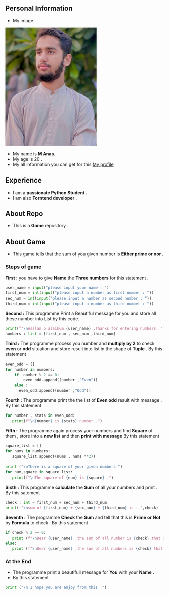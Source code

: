 ## Personal Information
 
- My image

![My Image](/Dp.jpg)

- My name is **M Anas**.
- My age is 20 .
- My all information you can get for this [My profile](https://github.com/M-Anas1)

## Experience

- I am a **passionate Python Student .**
- I am also **Forntend developer .**

## About Repo

- This is a **Game** repository .

## About Game

- This game tells that the sum of you given number is **Either prime or nor .**

### Steps of game

**First :** you have to give **Name** the **Three numbers** for this statement .

```python
user_name = input("please input your name : ")
first_num = int(input("please input a number as first number : "))
sec_num = int(input("please input a number as second number : "))
third_num = int(input("please input a number as third number : "))
```

**Second :** This programme Print a Beautiful message for you and store all these number into List by this code.

```python
print(f"\nAsslam o alaikum {user_name} ,Thanks for entering numbers. ")
numbers : list = [first_num , sec_num ,third_num]
```

**Third :** The programme process you number and **multiply by 2** to check **even** or **odd** situation and store result into list in the shape of **Tuple** .
By this statement

```python
even_odd = []
for number in numbers:
    if  number % 2 == 0:
        even_odd.append((number ,"Even"))
    else :
      even_odd.append((number ,"Odd"))
```

**Fourth :** The programme print the the list of **Even odd** result with message .
By this statement

```python
for number , stats in even_odd:
   print(f"\n{number} is {stats} number .")
```

**Fifth :** The programme again process your numbers and find **Square** of them , store into a **new list** and then **print with message**
By this statement

```Python
square_list = []
for nums in numbers:
   square_list.append((nums , nums **2))

print ("\nThere is a square of your given numbers ")
for num,square in square_list:
   print(f"\nThe square of {num} is {square} .")
```

**Sixth :** This programme **calculate** the **Sum** of all your numbers and print .
By this satement

```Python
check : int = first_num + sec_num + third_num
print(f"\nsum of {first_num} + {sec_num} + {third_num} is : ",check)
```

**Seventh :** The programme **Check** the **Sum** and tell that this is **Prime or Not** by **Formula** to check .
By this statement

```Python
if check % 2 == 0:
   print (f"\nDear {user_name} ,the sum of all number is {check} that is a prime number . ")
else:
   print (f"\nDear {user_name} ,the sum of all numbers is {check} that is a not a prime number .")
```

### At the End

- The programme print a beautifull message for **You** with your **Name .**
- By this statement

```Python
print ("\n I hope you are enjoy from this .")
```
